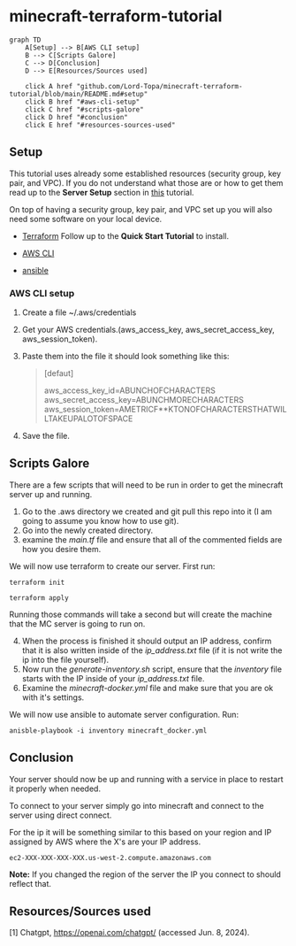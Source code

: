 # minecraft-terraform-tutorial

```mermaid
graph TD
    A[Setup] --> B[AWS CLI setup]
    B --> C[Scripts Galore]
    C --> D[Conclusion]
    D --> E[Resources/Sources used]

    click A href "github.com/Lord-Topa/minecraft-terraform-tutorial/blob/main/README.md#setup"
    click B href "#aws-cli-setup"
    click C href "#scripts-galore"
    click D href "#conclusion"
    click E href "#resources-sources-used"
```

## Setup
This tutorial uses already some established resources (security group, key pair, and VPC). If you do not understand what those are or how to get them read up to the **Server Setup** section in [this](manual_tutorial/minecraft-server-tutorial.md) tutorial.

On top of having a security group, key pair, and VPC set up you will also need some software on your local device.

* [Terraform](https://developer.hashicorp.com/terraform/tutorials/aws-get-started/install-cli) Follow up to the **Quick Start Tutorial** to install. 

* [AWS CLI](https://docs.aws.amazon.com/cli/latest/userguide/getting-started-install.html)

* [ansible](https://docs.ansible.com/ansible/latest/installation_guide/intro_installation.html)

### AWS CLI setup
1. Create a file ~/.aws/credentials
2. Get your AWS credentials.(aws_access_key, aws_secret_access_key, aws_session_token).
3. Paste them into the file it should look something like this:

    > [defaut]
    >
    > aws_access_key_id=ABUNCHOFCHARACTERS
    >aws_secret_access_key=ABUNCHMORECHARACTERS
    >aws_session_token=AMETRICF**KTONOFCHARACTERSTHATWILLTAKEUPALOTOFSPACE
4. Save the file.

   

## Scripts Galore
There are a few scripts that will need to be run in order to get the minecraft server up and running.

1. Go to the .aws directory we created and git pull this repo into it (I am going to assume you know how to use git).
2. Go into the newly created directory.
3. examine the *main.tf* file and ensure that all of the commented fields are how you desire them.

We will now use terraform to create our server. First run:

    terraform init 

    terraform apply

Running those commands will take a second but will create the machine that the MC server is going to run on. 

4. When the process is finished it should output an IP address, confirm that it is also written inside of the *ip_address.txt* file (if it is not write the ip into the file yourself).
5. Now run the *generate-inventory.sh* script, ensure that the *inventory* file starts with the IP inside of your *ip_address.txt* file.
6. Examine the *minecraft-docker.yml* file and make sure that you are ok with it's settings.

We will now use ansible to automate server configuration. Run: 

    anisble-playbook -i inventory minecraft_docker.yml

## Conclusion

Your server should now be up and running with a service in place to restart it properly when needed. 

To connect to your server simply go into minecraft and connect to the server using direct connect.

For the ip it will be something similar to this based on your region and IP assigned by AWS where the X's are your IP address.

    ec2-XXX-XXX-XXX-XXX.us-west-2.compute.amazonaws.com

**Note:** If you changed the region of the server the IP you connect to should reflect that.

## Resources/Sources used
[1] Chatgpt, https://openai.com/chatgpt/ (accessed Jun. 8, 2024).
